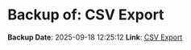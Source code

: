 # Backup of: CSV Export

**Backup Date**: 2025-09-18 12:25:12
**Link**: [CSV Export](https://przemienniki.eu/eksport-danych/csv/)

